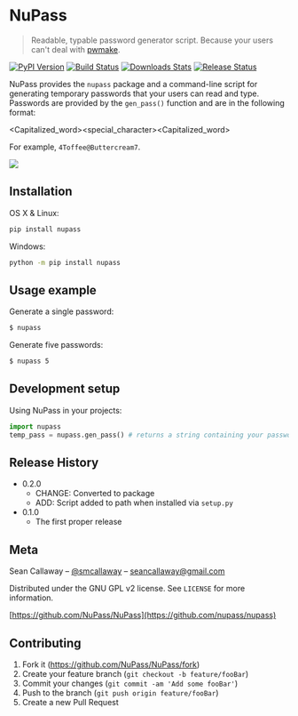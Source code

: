 # NuPass 
> Readable, typable password generator script. Because your users can't deal with [pwmake](http://linux.die.net/man/1/pwmake).

[![PyPI Version][pypi-image]][pypi-url]
[![Build Status][travis-image]][travis-url]
[![Downloads Stats][pypi-downloads]][pypi-url]
[![Release Status][release-status]][pypi-url]

NuPass provides the `nupass` package and a command-line script for generating temporary 
passwords that your users can read and type. Passwords are provided by the `gen_pass()` 
function and are in the following format:

<number><Capitalized_word><special_character><Capitalized_word><number>

For example, `4Toffee@Buttercream7`.

![](header.png)

## Installation

OS X & Linux:

```sh
pip install nupass
```

Windows:

```sh
python -m pip install nupass
```

## Usage example

Generate a single password:
```bash
$ nupass
```

Generate five passwords:
```bash
$ nupass 5
```

## Development setup

Using NuPass in your projects:
```python
import nupass
temp_pass = nupass.gen_pass() # returns a string containing your password
```

## Release History

* 0.2.0
    * CHANGE: Converted to package
    * ADD: Script added to path when installed via `setup.py`
* 0.1.0
    * The first proper release

## Meta

Sean Callaway – [@smcallaway](https://twitter.com/smcallaway) – seancallaway@gmail.com

Distributed under the GNU GPL v2 license. See ``LICENSE`` for more information.

[https://github.com/NuPass/NuPass](https://github.com/nupass/nupass)

## Contributing

1. Fork it (<https://github.com/NuPass/NuPass/fork>)
2. Create your feature branch (`git checkout -b feature/fooBar`)
3. Commit your changes (`git commit -am 'Add some fooBar'`)
4. Push to the branch (`git push origin feature/fooBar`)
5. Create a new Pull Request

<!-- Markdown link & img dfn's -->
[pypi-image]: https://img.shields.io/pypi/v/nupass.svg
[pypi-url]: https://pypi.python.org/pypi/nupass
[travis-image]: https://api.travis-ci.org/NuPass/NuPass.svg?branch=master
[travis-url]: https://travis-ci.org/NuPass/NuPass
[pypi-downloads]: https://img.shields.io/pypi/dm/nupass.svg
[release-status]: https://img.shields.io/pypi/status/nupass.svg
[wiki]: https://github.com/NuPass/NuPass/wiki

